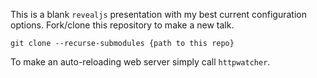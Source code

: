 This is a blank `revealjs` presentation with my best current configuration options. Fork/clone this repository to make a new talk.

```
git clone --recurse-submodules {path to this repo}
```

To make an auto-reloading web server simply call `httpwatcher`.
